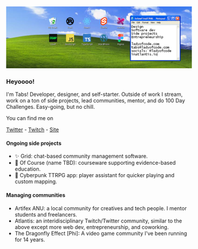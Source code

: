 ![header](https://raw.githubusercontent.com/ladyofcode/ladyofcode/main/header_banner.png)

### Heyoooo!

I'm Tabs! Developer, designer, and self-starter. Outside of work I stream, work on a ton of side projects, lead communities, mentor, and do 100 Day Challenges. Easy-going, but no chill.

You can find me on

[Twitter](https://twitter.com/home) - [Twitch](https://www.twitch.tv/ladyofcode) - [Site](https://ladyofcode.com)


#### Ongoing side projects

- ✨ Grid: chat-based community management software.
- 📔 Of Course (name TBD): courseware supporting evidence-based education.
- 💎 Cyberpunk TTRPG app: player assistant for quicker playing and custom mapping.


#### Managing communities

- Artifex ANU: a local community for creatives and tech people. I mentor students and freelancers.
- Atlantis: an interidisciplinary Twitch/Twitter community, similar to the above except more web dev, entrepreneurship, and coworking. 
- The Dragonfly Effect [Phi]: A video game community I've been running for 14 years.
